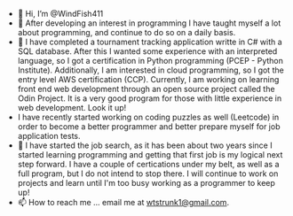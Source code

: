 - 👋 Hi, I’m @WindFish411
- 👀 After developing an interest in programming I have taught myself a lot about programming, and continue to do so on a daily basis. 
- 🌱 I have completed a tournament tracking application writte in C# with a SQL database. After this I wanted some experience with an interpreted language, so I got a certification in Python programming (PCEP - Python Institute). Additionally, I am interested in cloud programming, so I got the entry level AWS certification (CCP). Currently, I am working on learning front end web development through an open source project called the Odin Project. It is a very good program for those with little experience in web development. Look it up!
- I have recently started working on coding puzzles as well (Leetcode) in order to become a better programmer and better prepare myself for job application tests. 
- 💞️ I have started the job search, as it has been about two years since I started learning programming and getting that first job is my logical next step forward. I have a couple of certications under my belt, as well as a full program, but I do not intend to stop there. I will continue to work on projects and learn until I'm too busy working as a programmer to keep up! 
- 📫 How to reach me ... email me at wtstrunk1@gmail.com. 

<!---
WindFish411/WindFish411 is a ✨ special ✨ repository because its `README.md` (this file) appears on your GitHub profile.
You can click the Preview link to take a look at your changes.
--->


